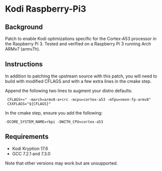 # Kodi Raspberry-Pi3
## Background
Patch to enable Kodi optimizations specific for the Cortex-A53 processor in the Raspberry Pi 3. Tested and verified on a Raspberry Pi 3 running Arch ARMv7 (armv7h).

## Instructions
In addition to patching the upstream source with this patch, you will need to build with modified CFLAGS and with a few extra lines in the cmake step.

Append the following two lines to augment your distro defaults:
```
 CFLAGS+=" -march=armv8-a+crc -mcpu=cortex-a53 -mfpu=neon-fp-armv8"
 CXXFLAGS="${CFLAGS}"
```

In the cmake step, ensure you add the following:
```
-DCORE_SYSTEM_NAME=rbpi -DWITH_CPU=cortex-a53
```

## Requirements
* Kodi Kryption 17.6
* GCC 7.2.1 and 7.3.0

Note that other versions may work but are unsupported.

